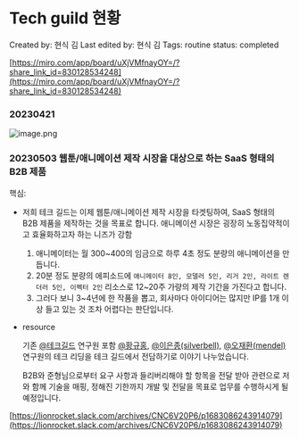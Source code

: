 # Tech guild 현황

Created by: 현식 김
Last edited by: 현식 김
Tags: routine
status: completed

[https://miro.com/app/board/uXjVMfnayOY=/?share_link_id=830128534248](https://miro.com/app/board/uXjVMfnayOY=/?share_link_id=830128534248)

### 20230421

![image.png](Tech%20guild%20%E1%84%92%E1%85%A7%E1%86%AB%E1%84%92%E1%85%AA%E1%86%BC%209aacaa9b6907423281dbab5f6894c02b/image.png)

### 20230503 웹툰/애니메이션 제작 시장을 대상으로 하는 SaaS 형태의 B2B 제품

핵심: 

- 저희 테크 길드는 이제 웹툰/애니메이션 제작 시장을 타겟팅하여, SaaS 형태의 B2B 제품을 제작하는 것을 목표로 합니다. 애니메이션 시장은 굉장히 노동집약적이고 효율화하고자 하는 니즈가 강함
    1. 애니메이터는 월 300~400의 임금으로 하루 4초 정도 분량의 애니메이션을 만듭니다.
    2. 20분 정도 분량의 에피소드에 `애니메이터 8인, 모델러 5인, 리거 2인, 라이트 렌더러 5인, 이펙터 2인` 리소스로 12~20주 가량의 제작 기간을 가진다고 합니다.
    3. 그러다 보니 3~4년에 한 작품을 뽑고, 회사마다 아이디어는 많지만 IP를 1개 이상 들고 있는 것 조차 어렵다는 판단입니다.

- resource
    
    기존 [@테크길드](https://lionrocket.slack.com/admin/user_groups) 연구원 포함 [@황규홍,](https://lionrocket.slack.com/team/U04FB8S7RGX) [@이은종(silverbell),](https://lionrocket.slack.com/team/U02J4EQCUEQ) [@오재환(mendel)](https://lionrocket.slack.com/team/U02BRN16BPT) 연구원의 테크 리딩을 테크 길드에서 전담하기로 이야기 나누었습니다.
    
    B2B와 준형님으로부터 요구 사항과 들리버리해야 할 항목을 전달 받아 관련으로 저와 함께 기술을 매핑, 정해진 기한까지 개발 및 전달을 목표로 업무를 수행하시게 될 예정입니다.
    

[https://lionrocket.slack.com/archives/CNC6V20P6/p1683086243914079](https://lionrocket.slack.com/archives/CNC6V20P6/p1683086243914079)
